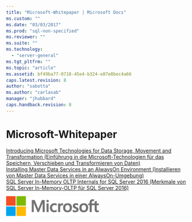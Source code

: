 ```yaml
---
title: "Microsoft-Whitepaper | Microsoft Docs"
ms.custom: ""
ms.date: "03/03/2017"
ms.prod: "sql-non-specified"
ms.reviewer: ""
ms.suite: ""
ms.technology: 
  - "server-general"
ms.tgt_pltfrm: ""
ms.topic: "article"
ms.assetid: bf49ba77-0718-45e4-b324-e87e8bec4a66
caps.latest.revision: 8
author: "sabotta"
ms.author: "carlasab"
manager: "jhubbard"
caps.handback.revision: 8
---
```

# Microsoft-Whitepaper
[Introducing Microsoft Technologies for Data Storage, Movement and Transformation (Einführung in die Microsoft-Technologien für das Speichern, Verschieben und Transformieren von Daten)](https://msdn.microsoft.com/library/mt639326.aspx)  
[Installing Master Data Services in an AlwaysOn Environment (Installieren von Master Data Services in einer AlwaysOn-Umgebung)](https://msdn.microsoft.com/library/mt761778.aspx)  
[SQL Server In-Memory OLTP Internals for SQL Server 2016 (Merkmale von SQL Server In-Memory-OLTP für SQL Server 2016)](https://msdn.microsoft.com/library/mt764316.aspx)
  
  
![MS_Logo_X-Small](../sql-server/media/ms-logo-x-small.png)  
  
  
